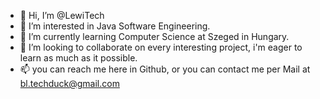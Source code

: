 - 👋 Hi, I’m @LewiTech
- 👀 I’m interested in Java Software Engineering.
- 🌱 I’m currently learning Computer Science at Szeged in Hungary. 
- 💞️ I’m looking to collaborate on every interesting project, i'm eager to learn as much as it possible. 
- 📫 you can reach me here in Github, or you can contact me per Mail at bl.techduck@gmail.com

<!---
LewiTech/LewiTech is a ✨ special ✨ repository because its `README.md` (this file) appears on your GitHub profile.
You can click the Preview link to take a look at your changes.
--->
